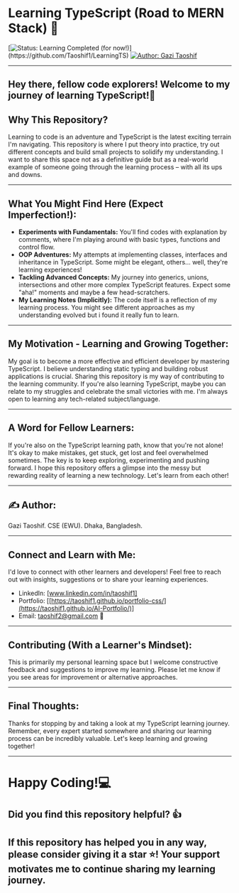 # Learning TypeScript (Road to MERN Stack) 🚀
[![Status: Learning Completed (for now!)](https://img.shields.io/badge/Status-Learning%20Completed%20(for%20now!)-brightgreen.svg?style=for-the-badge)](https://github.com/Taoshif1/LearningTS)
[![Author: Gazi Taoshif](https://img.shields.io/badge/Author-Gazi%20Taoshif-blue.svg?style=for-the-badge)](https://www.github.com/Taoshif1)

---

## **Hey there, fellow code explorers! Welcome to my journey of learning TypeScript!👋**

## **Why This Repository?**

Learning to code is an adventure and TypeScript is the latest exciting terrain I'm navigating. This repository is where I put theory into practice, try out different concepts and build small projects to solidify my understanding. I want to share this space not as a definitive guide but as a real-world example of someone going through the learning process – with all its ups and downs.

---

## **What You Might Find Here (Expect Imperfection!):**

* **Experiments with Fundamentals:** You'll find codes with explanation by comments, where I'm playing around with basic types, functions and control flow.
* **OOP Adventures:** My attempts at implementing classes, interfaces and inheritance in TypeScript. Some might be elegant, others... well, they're learning experiences!
* **Tackling Advanced Concepts:** My journey into generics, unions, intersections and other more complex TypeScript features. Expect some "aha!" moments and maybe a few head-scratchers.
* **My Learning Notes (Implicitly):** The code itself is a reflection of my learning process. You might see different approaches as my understanding evolved but i found it really fun to learn.

---

## **My Motivation - Learning and Growing Together:**

My goal is to become a more effective and efficient developer by mastering TypeScript. I believe understanding static typing and building robust applications is crucial. Sharing this repository is my way of contributing to the learning community. If you're also learning TypeScript, maybe you can relate to my struggles and celebrate the small victories with me. I'm always open to learning any tech-related subject/language.

---

## **A Word for Fellow Learners:**

If you're also on the TypeScript learning path, know that you're not alone! It's okay to make mistakes, get stuck, get lost and feel overwhelmed sometimes. The key is to keep exploring, experimenting and pushing forward. I hope this repository offers a glimpse into the messy but rewarding reality of learning a new technology. Let's learn from each other!

---

## **✍️ Author:**
Gazi Taoshif. 
CSE (EWU). 
Dhaka, Bangladesh.

---

## **Connect and Learn with Me:**

I'd love to connect with other learners and developers! Feel free to reach out with insights, suggestions or to share your learning experiences.

* LinkedIn: [www.linkedin.com/in/taoshif1]
* Portfolio: [[https://taoshif1.github.io/portfolio-css/](https://taoshif1.github.io/AI-Portfolio/)]
* Email: taoshif2@gmail.com 📧

---

## **Contributing (With a Learner's Mindset):**

This is primarily my personal learning space but I welcome constructive feedback and suggestions to improve my learning. Please let me know if you see areas for improvement or alternative approaches.

---

## **Final Thoughts:**

Thanks for stopping by and taking a look at my TypeScript learning journey. Remember, every expert started somewhere and sharing our learning process can be incredibly valuable. Let's keep learning and growing together!

---

# **Happy Coding!💻**

##  **Did you find this repository helpful? 👍**

## **If this repository has helped you in any way, please consider giving it a star ⭐! Your support motivates me to continue sharing my learning journey.**
